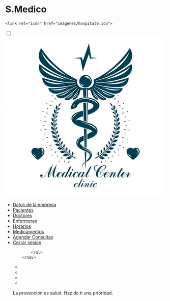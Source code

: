 # S.Medico
<!DOCTYPE html>
<html lang="en">
<head>
    <meta charset="UTF-8">
    <meta http-equiv="X-UA-Compatible" content="IE=edge">
    <meta name="viewport" content="width=device-width, initial-scale=1.0">
    <title>Hospital Medical Center</title>
    <link rel="stylesheet" href="Principal.css">
    <link href="https://cdnjs.cloudflare.com/ajax/libs/font-awesome/5.13.0/css/all.min.css" rel="stylesheet">
    
    <link rel="icon" href="imagenes/hospital9.ico">
</head>
<body>
      <nav>
            <input type="checkbox" id="check">
            <label for="check" class="checkbtn">
                <i class="fas fa-bars"></i>
            </label>
            <a href="#" class="enlace">
                <img src="imagenes/hospital9.jpg" alt="" class="logo">
            </a>
            <ul>
                <li><a href="D_empresa.html">  Datos de la empresa</a></li>
                <li><a href="Pacientes.html">  Pacientes</a></li>
                <li><a href="Doctores.html">  Doctores</a></li>
                <li><a href="Enfermera.html">  Enfermeras</a></li>
                <li><a href="Horario.html">  Horarios</a></li>
                <li><a href="Medicamento.html">  Medicamentos</a></li>
                <li><a href="Agendarconsulta.html">  Agendar Consultas</a></li>
                <li><a href="login.html">  Cerrar sesion </a></li>

            </ul>
        </nav>

  <section></section>
  <footer>
    <ul class="iconos">
        <li><a href=""><ion-icon name="logo-facebook"></ion-icon></a></li>
        <li><a href=""><ion-icon name="logo-twitter"></ion-icon></a></li>
        <li><a href=""><ion-icon name="logo-linkedin"></ion-icon></a></li>
        <li><a href=""><ion-icon name="logo-instagram"></ion-icon></a></li>
    </ul>
    <p>La prevención es salud. Haz de ti una prioridad.</p>
</footer>
<script type="module" src="https://unpkg.com/ionicons@5.5.2/dist/ionicons/ionicons.esm.js"></script>
    <script nomodule src="https://unpkg.com/ionicons@5.5.2/dist/ionicons/ionicons.js"></script>

</body>
</html>
